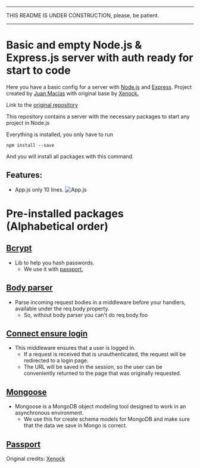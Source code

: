 ----
THIS README IS UNDER CONSTRUCTION, please, be patient.

------
# Basic and empty Node.js & Express.js server  with auth ready for start to code


Here you have a basic config for a server with [Node.js](https://nodejs.org/es/) and [Express](https://www.npmjs.com/package/express). Project created by [Juan Macías](http://github.com/soyjuanmacias) with original base by [Xenock.](http://github.com/xenock)

Link to the [original repository](https://github.com/soyjuanmacias/server-basic-express-juan)

This repository contains a server with the necessary packages to start any project in Node.js

Everything is installed, you only have to run
```
npm install --save
```
And you will install all packages with this command.

## Features:
- App.js only 10 lines.
![App.js](https://image.prntscr.com/image/6MMGuZfmQMWfRcOJihuD-Q.png)

# Pre-installed packages (Alphabetical order)

## [Bcrypt](https://www.npmjs.com/package/bcrypt)

- Lib to help you hash passwords.
  -  We use it with [passport.](#passport)

## [Body parser](https://www.npmjs.com/package/body-parser)
- Parse incoming request bodies in a middleware before your handlers, available under the req.body property.
  - So, without body parser you can't do req.body.foo

## [Connect ensure login](https://www.npmjs.com/package/connect-ensure-login)
- This middleware ensures that a user is logged in.
  - If a request is received that is unauthenticated, the request will be redirected to a login page.
  - The URL will be saved in the session, so the user can be conveniently returned to the page that was originally requested.

## [Mongoose](https://www.npmjs.com/package/mongoose)
- Mongoose is a MongoDB object modeling tool designed to work in an asynchronous environment.
  - We use this for create schema models for MongoDB and make sure that the data we save in Mongo is correct.

## [Passport](https://www.npmjs.com/package/passport)





Original credits: [Xenock](https://github.com/xenock)
